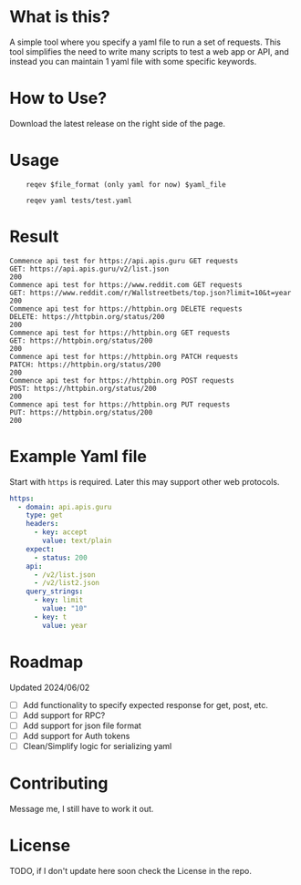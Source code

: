 # What is this?
A simple tool where you specify a yaml file to run a set of requests. This tool simplifies the need to write many scripts to test a web app or API, and instead you can maintain 1 yaml file with some specific keywords.

# How to Use?
Download the latest release on the right side of the page.

# Usage
```shell
    reqev $file_format (only yaml for now) $yaml_file
    
    reqev yaml tests/test.yaml
```

# Result
```shell
Commence api test for https://api.apis.guru GET requests
GET: https://api.apis.guru/v2/list.json
200
Commence api test for https://www.reddit.com GET requests
GET: https://www.reddit.com/r/Wallstreetbets/top.json?limit=10&t=year
200
Commence api test for https://httpbin.org DELETE requests
DELETE: https://httpbin.org/status/200
200
Commence api test for https://httpbin.org GET requests
GET: https://httpbin.org/status/200
200
Commence api test for https://httpbin.org PATCH requests
PATCH: https://httpbin.org/status/200
200
Commence api test for https://httpbin.org POST requests
POST: https://httpbin.org/status/200
200
Commence api test for https://httpbin.org PUT requests
PUT: https://httpbin.org/status/200
200

```

# Example Yaml file
Start with `https` is required. Later this may support other web protocols.
```yaml
https:
  - domain: api.apis.guru
    type: get
    headers:
      - key: accept
        value: text/plain
    expect:
      - status: 200
    api:
      - /v2/list.json
      - /v2/list2.json
    query_strings:
      - key: limit
        value: "10"
      - key: t
        value: year
```

# Roadmap
Updated 2024/06/02
- [ ] Add functionality to specify expected response for get, post, etc.
- [ ] Add support for RPC?
- [ ] Add support for json file format
- [ ] Add support for Auth tokens
- [ ] Clean/Simplify logic for serializing yaml

# Contributing
Message me, I still have to work it out.

# License
TODO, if I don't update here soon check the License in the repo.